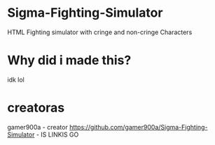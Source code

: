 # Sigma-Fighting-Simulator
HTML Fighting simulator with cringe and non-cringe Characters
# Why did i made this?
idk lol
# creatoras
gamer900a - creator																																																																										https://github.com/gamer900a/Sigma-Fighting-Simulator - IS LINKIS GO
